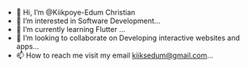 - 👋 Hi, I’m @Kiikpoye-Edum Christian
- 👀 I’m interested in Software Development...
- 🌱 I’m currently learning Flutter ...
- 💞️ I’m looking to collaborate on Developing interactive websites and apps...
- 📫 How to reach me visit my email kiiksedum@gmail.com...

<!---
Kiikpoye-Edum/Kiikpoye-Edum is a ✨ special ✨ repository because its `README.md` (this file) appears on your GitHub profile.
You can click the Preview link to take a look at your changes.
--->
